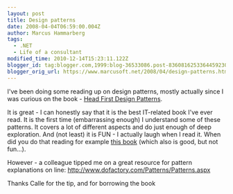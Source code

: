 ```yaml
---
layout: post
title: Design patterns
date: 2008-04-04T06:59:00.004Z
author: Marcus Hammarberg
tags:
  - .NET
  - Life of a consultant
modified_time: 2010-12-14T15:23:11.122Z
blogger_id: tag:blogger.com,1999:blog-36533086.post-8360816253364459230
blogger_orig_url: https://www.marcusoft.net/2008/04/design-patterns.html
---
```


I've been doing some reading up on design patterns, mostly actually
since I was curious on the book - [Head First Design
Patterns](http://www.oreilly.com/catalog/hfdesignpat/).

It is great - I can honestly say that it is the best IT-related book
I've ever read. It is the first time (embarrassing enough) I understand
some of these patterns. It covers a lot of different aspects and do just
enough of deep exploration. And (not least) it is FUN - I actually laugh
when I read it. When did you do that reading for example [this
book](http://safari.oreilly.com/0596526997) (which also is good, but not
fun...).

However - a colleague tipped me on a great resource for pattern
explanations on line:
<http://www.dofactory.com/Patterns/Patterns.aspx>

Thanks Calle for the tip, and for borrowing the book
